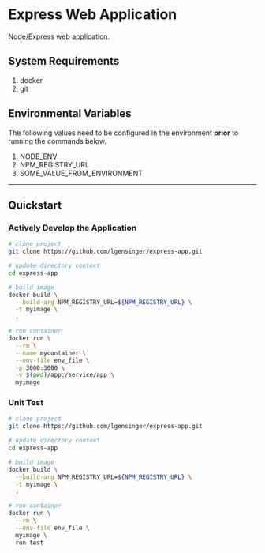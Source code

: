 # Express Web Application

Node/Express web application.

## System Requirements

1. docker
1. git

## Environmental Variables

The following values need to be configured in the environment **prior** to running the commands below.

1. NODE_ENV
1. NPM_REGISTRY_URL
1. SOME_VALUE_FROM_ENVIRONMENT

---

## Quickstart

### Actively Develop the Application

```bash
# clone project
git clone https://github.com/lgensinger/express-app.git

# update directory context
cd express-app

# build image
docker build \
  --build-arg NPM_REGISTRY_URL=${NPM_REGISTRY_URL} \
  -t myimage \
  .

# run container
docker run \
  --rm \
  --name mycontainer \
  --env-file env_file \
  -p 3000:3000 \
  -v $(pwd)/app:/service/app \
  myimage
```

### Unit Test

```bash
# clone project
git clone https://github.com/lgensinger/express-app.git

# update directory context
cd express-app

# build image
docker build \
  --build-arg NPM_REGISTRY_URL=${NPM_REGISTRY_URL} \
  -t myimage \
  .

# run container
docker run \
  --rm \
  --env-file env_file \
  myimage \
  run test
```